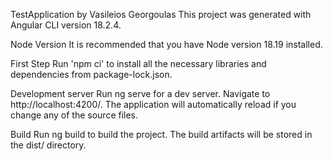 TestApplication by Vasileios Georgoulas
This project was generated with Angular CLI version 18.2.4.

Node Version
It is recommended that you have Node version 18.19 installed.

First Step
Run 'npm ci' to install all the necessary libraries and dependencies from package-lock.json.

Development server
Run ng serve for a dev server. Navigate to http://localhost:4200/. The application will automatically reload if you change any of the source files.

Build
Run ng build to build the project. The build artifacts will be stored in the dist/ directory.
